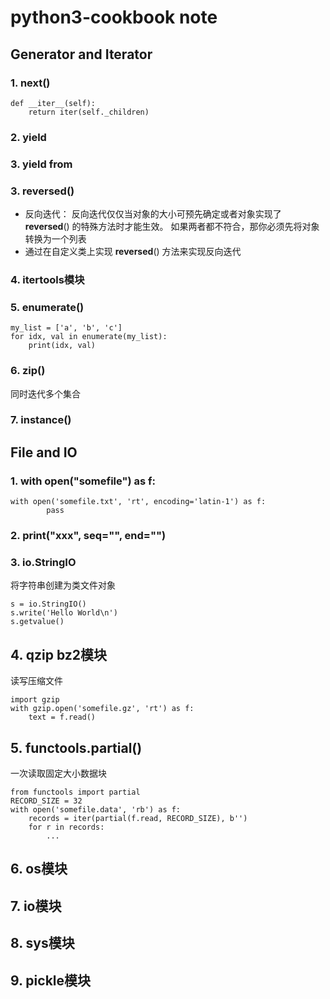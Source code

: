 # python3-cookbook note   

## Generator and Iterator    

### 1. next() 

    def __iter__(self):
        return iter(self._children)

### 2. yield

### 3. yield from

### 3. reversed()
- 反向迭代： 反向迭代仅仅当对象的大小可预先确定或者对象实现了 __reversed__() 的特殊方法时才能生效。 如果两者都不符合，那你必须先将对象转换为一个列表  
- 通过在自定义类上实现 __reversed__() 方法来实现反向迭代

### 4. itertools模块

### 5. enumerate()
    my_list = ['a', 'b', 'c']
    for idx, val in enumerate(my_list):
        print(idx, val)

### 6. zip()
同时迭代多个集合

### 7. instance()

## File and IO

### 1. with open("somefile") as f:
    with open('somefile.txt', 'rt', encoding='latin-1') as f:
            pass

### 2. print("xxx", seq="", end="")

### 3. io.StringIO
将字符串创建为类文件对象

    s = io.StringIO()
    s.write('Hello World\n')
    s.getvalue()

## 4. qzip bz2模块
读写压缩文件  

    import gzip
    with gzip.open('somefile.gz', 'rt') as f:
        text = f.read()

## 5. functools.partial()
一次读取固定大小数据块

    from functools import partial
    RECORD_SIZE = 32
    with open('somefile.data', 'rb') as f:
        records = iter(partial(f.read, RECORD_SIZE), b'')
        for r in records:
            ...

## 6. os模块


## 7. io模块

## 8. sys模块

## 9. pickle模块